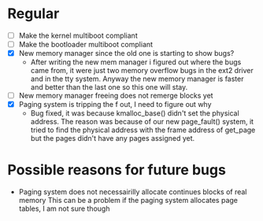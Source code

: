 # Regular

- [ ] Make the kernel multiboot compliant
- [ ] Make the bootloader multiboot compliant
- [x] New memory manager since the old one is starting to show bugs?
	- After writing the new mem manager i figured out where the bugs
	  came from, it were just two memory overflow bugs in 
	  the ext2 driver and in the tty system. Anyway the new memory
	  manager is faster and better than the last one so this one will
	  stay.
- [ ] New memory manager freeing does not remerge blocks yet
- [x] Paging system is tripping the f out, I need to figure out why
	- Bug fixed, it was because kmalloc_base() didn't set the physical address.
	  The reason was because of our new page_fault() system, it tried to find
	  the physical address with the frame address of get_page but the pages
	  didn't have any pages assigned yet.



# Possible reasons for future bugs

- Paging system does not necessairilly allocate continues blocks of real memory
  This can be a problem if the paging system allocates page tables,
  I am not sure though
